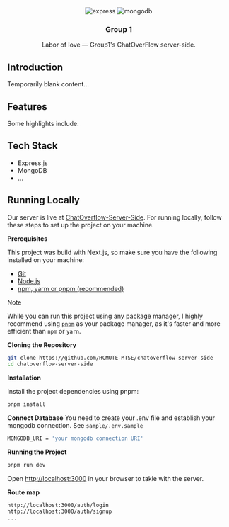 <div align="center">

  <div>
    <!-- <img src="https://img.shields.io/badge/-React-black?style=for-the-badge&logo=react&logoColor=white&color=61DAFB" alt="react" />     -->
    <img src="https://img.shields.io/badge/-Express-black?style=for-the-badge&logo=express&logoColor=white" alt="express" />
<img src="https://img.shields.io/badge/-MongoDB-black?style=for-the-badge&logo=mongodb&logoColor=white&color=47A248" alt="mongodb" />
<!-- <img src="https://img.shields.io/badge/-TailwindCSS-black?style=for-the-badge&logo=tailwindcss&logoColor=white&color=06B6D4" alt="tailwind css" /> -->

  </div>

  <h3 align="center">Group 1</h3>

   <div align="center">
    <p>
        Labor of love — Group1's ChatOverFlow server-side.
    </p>
    </div>
</div>

## Introduction

Temporarily blank content...

## Features

Some highlights include:

<!-- -  MDX-powered posts — write articles that seamlessly blend Markdown and React components.
-  Custom interactive elements — from visual demos to playful UI experiments.
-  React ecosystem — built with React, Next.js, and styled with a clean, reusable design. -->

## Tech Stack

-  Express.js
-  MongoDB
-  ...

## Running Locally

Our server is live at [ChatOverflow-Server-Side](https://nvhoaidt.vercel.app/). For running locally, follow these steps to set up the project on your machine.

**Prerequisites**

This project was build with Next.js, so make sure you have the following installed on your machine:

-  [Git](https://git-scm.com/)
-  [Node.js](https://nodejs.org/en)
-  [npm, yarm or pnpm (recommended)](https://www.npmjs.com/)

> [!NOTE]
> While you can run this project using any package manager, I highly recommend using [`pnpm`](https://pnpm.io/) as your package manager, as it's faster and more efficient than `npm` or `yarn`.

**Cloning the Repository**

```bash
git clone https://github.com/HCMUTE-MTSE/chatoverflow-server-side
cd chatoverflow-server-side
```

**Installation**

Install the project dependencies using pnpm:

```bash
pnpm install
```

**Connect Database**
You need to create your .env file and establish your mongodb connection. See `sample/.env.sample`

```bash
MONGODB_URI = 'your mongodb connection URI'
```

**Running the Project**

```bash
pnpm run dev
```

Open [http://localhost:3000](http://localhost:3000) in your browser to takle with the server.

**Route map**

```
http://localhost:3000/auth/login
http://localhost:3000/auth/signup
...
```
